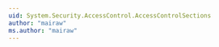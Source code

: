 ```yaml
---
uid: System.Security.AccessControl.AccessControlSections
author: "mairaw"
ms.author: "mairaw"
---
```

